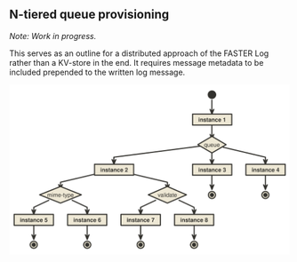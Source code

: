 ## N-tiered queue provisioning
_Note: Work in progress._

This serves as an outline for a distributed approach of the FASTER Log rather than a KV-store in the end. It requires message metadata to be included prepended to the written log message.

![ntiered-diagram.svg](ntiered-diagram.svg)
